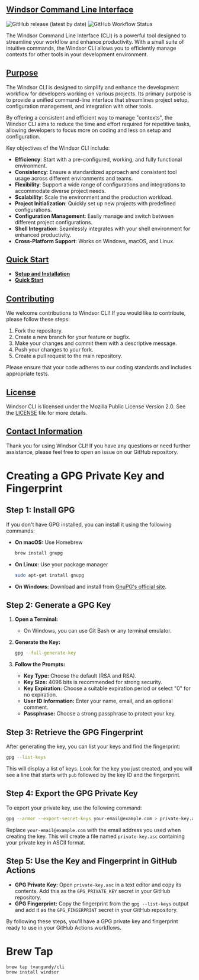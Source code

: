 ## [Windsor Command Line Interface](https://windsorcli.github.io)

![GitHub release (latest by date)](https://img.shields.io/github/v/release/windsorcli/cli)
![GitHub Workflow Status](https://img.shields.io/github/actions/workflow/status/windsorcli/cli/ci.yaml)

The Windsor Command Line Interface (CLI) is a powerful tool designed to streamline your workflow and enhance productivity. With a small suite of intuitive commands, the Windsor CLI allows you to efficiently manage contexts for other tools in your development environment.

## [Purpose](#purpose)

The Windsor CLI is designed to simplify and enhance the development workflow for developers working on various projects. Its primary purpose is to provide a unified command-line interface that streamlines project setup, configuration management, and integration with other tools. 

By offering a consistent and efficient way to manage "contexts", the Windsor CLI aims to reduce the time and effort required for repetitive tasks, allowing developers to focus more on coding and less on setup and configuration.

Key objectives of the Windsor CLI include:

- **Efficiency**: Start with a pre-configured, working, and fully functional environment.
- **Consistency**: Ensure a standardized approach and consistent tool usage across different environments and teams.
- **Flexibility**: Support a wide range of configurations and integrations to accommodate diverse project needs.
- **Scalability**: Scale the environment and the production workload.
- **Project Initialization**: Quickly set up new projects with predefined configurations.
- **Configuration Management**: Easily manage and switch between different project configurations.
- **Shell Integration**: Seamlessly integrates with your shell environment for enhanced productivity.
- **Cross-Platform Support**: Works on Windows, macOS, and Linux.

## [Quick Start](#quick-start)

- **[Setup and Installation](./docs/install/install.md)**
- **[Quick Start](./docs/tutorial/quick-start.md)**


## [Contributing](#contributing)
We welcome contributions to Windsor CLI! If you would like to contribute, please follow these steps:

1. Fork the repository.
2. Create a new branch for your feature or bugfix.
3. Make your changes and commit them with a descriptive message.
4. Push your changes to your fork.
5. Create a pull request to the main repository.

Please ensure that your code adheres to our coding standards and includes appropriate tests.

## [License](#license)

Windsor CLI is licensed under the Mozilla Public License Version 2.0. See the [LICENSE](LICENSE) file for more details.


## [Contact Information](#contact-information)

Thank you for using Windsor CLI! If you have any questions or need further assistance, please feel free to open an issue on our GitHub repository.



# Creating a GPG Private Key and Fingerprint

## Step 1: Install GPG

If you don't have GPG installed, you can install it using the following commands:

- **On macOS:** Use Homebrew
  ```bash
  brew install gnupg
  ```

- **On Linux:** Use your package manager
  ```bash
  sudo apt-get install gnupg
  ```

- **On Windows:** Download and install from [GnuPG's official site](https://gnupg.org/download/).

## Step 2: Generate a GPG Key

1. **Open a Terminal:**
   - On Windows, you can use Git Bash or any terminal emulator.

2. **Generate the Key:**
   ```bash
   gpg --full-generate-key
   ```

3. **Follow the Prompts:**
   - **Key Type:** Choose the default (RSA and RSA).
   - **Key Size:** 4096 bits is recommended for strong security.
   - **Key Expiration:** Choose a suitable expiration period or select "0" for no expiration.
   - **User ID Information:** Enter your name, email, and an optional comment.
   - **Passphrase:** Choose a strong passphrase to protect your key.

## Step 3: Retrieve the GPG Fingerprint

After generating the key, you can list your keys and find the fingerprint:

```bash
gpg --list-keys
```

This will display a list of keys. Look for the key you just created, and you will see a line that starts with `pub` followed by the key ID and the fingerprint.

## Step 4: Export the GPG Private Key

To export your private key, use the following command:

```bash
gpg --armor --export-secret-keys your-email@example.com > private-key.asc
```

Replace `your-email@example.com` with the email address you used when creating the key. This will create a file named `private-key.asc` containing your private key in ASCII format.

## Step 5: Use the Key and Fingerprint in GitHub Actions

- **GPG Private Key:** Open `private-key.asc` in a text editor and copy its contents. Add this as the `GPG_PRIVATE_KEY` secret in your GitHub repository.
- **GPG Fingerprint:** Copy the fingerprint from the `gpg --list-keys` output and add it as the `GPG_FINGERPRINT` secret in your GitHub repository.

By following these steps, you'll have a GPG private key and fingerprint ready to use in your GitHub Actions workflows.

# Brew Tap


```
brew tap tvangundy/cli
brew install windsor
```